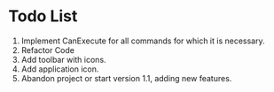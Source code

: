Todo List
==
1. Implement CanExecute for all commands for which it is necessary.
2. Refactor Code
3. Add toolbar with icons.
4. Add application icon.
4. Abandon project or start version 1.1, adding new features.